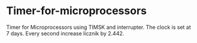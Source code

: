 # Timer-for-microprocessors
Timer for Microprocessors using TIMSK and interrupter. The clock is set at 7 days. Every second increase licznik by 2.442.
